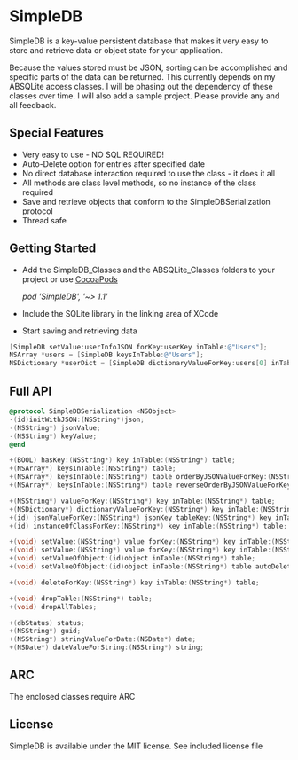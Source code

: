 SimpleDB
========

SimpleDB is a key-value persistent database that makes it very easy to store and retrieve data or object state for your application.

Because the values stored must be JSON, sorting can be accomplished and specific parts of the data can be returned. This currently depends on my ABSQLite access classes. I will be phasing out the dependency of these classes over time. I will also add a sample project. Please provide any and all feedback.

## Special Features
- Very easy to use - NO SQL REQUIRED!
- Auto-Delete option for entries after specified date
- No direct database interaction required to use the class - it does it all
- All methods are class level methods, so no instance of the class required
- Save and retrieve objects that conform to the SimpleDBSerialization protocol
- Thread safe

## Getting Started
- Add the SimpleDB_Classes and the ABSQLite_Classes folders to your project
	or use [CocoaPods](http://cocoapods.org)
	
	*pod 'SimpleDB', '~> 1.1'*

- Include the SQLite library in the linking area of XCode
- Start saving and retrieving data

``` objective-c
[SimpleDB setValue:userInfoJSON forKey:userKey inTable:@"Users"];
NSArray *users = [SimpleDB keysInTable:@"Users"];
NSDictionary *userDict = [SimpleDB dictionaryValueForKey:users[0] inTable:@"Users"];
```

## Full API
``` objective-c
@protocol SimpleDBSerialization <NSObject>
-(id)initWithJSON:(NSString*)json;
-(NSString*) jsonValue;
-(NSString*) keyValue;
@end

+(BOOL) hasKey:(NSString*) key inTable:(NSString*) table;
+(NSArray*) keysInTable:(NSString*) table;
+(NSArray*) keysInTable:(NSString*) table orderByJSONValueForKey:(NSString*)jsonOrderKey passingTest:(BOOL (^)(NSString* key, NSString* value, NSDate* dateAdded, NSDate* dateModified));
+(NSArray*) keysInTable:(NSString*) table reverseOrderByJSONValueForKey:(NSString*)jsonOrderKey passingTest:(BOOL (^)(NSString* key, NSString* value, NSDate* dateAdded, NSDate* dateModified));

+(NSString*) valueForKey:(NSString*) key inTable:(NSString*) table;
+(NSDictionary*) dictionaryValueForKey:(NSString*) key inTable:(NSString*) table;
+(id) jsonValueForKey:(NSString*) jsonKey tableKey:(NSString*) key inTable:(NSString*) table;
+(id) instanceOfClassForKey:(NSString*) key inTable:(NSString*) table;

+(void) setValue:(NSString*) value forKey:(NSString*) key inTable:(NSString*) table;
+(void) setValue:(NSString*) value forKey:(NSString*) key inTable:(NSString*) table autoDeleteAfter:(NSDate*) date;
+(void) setValueOfObject:(id)object inTable:(NSString*) table;
+(void) setValueOfObject:(id)object inTable:(NSString*) table autoDeleteAfter:(NSDate*) date;

+(void) deleteForKey:(NSString*) key inTable:(NSString*) table;

+(void) dropTable:(NSString*) table;
+(void) dropAllTables;

+(dbStatus) status;
+(NSString*) guid;
+(NSString*) stringValueForDate:(NSDate*) date;
+(NSDate*) dateValueForString:(NSString*) string;

```

## ARC
The enclosed classes require ARC

## License

SimpleDB is available under the MIT license. See included license file
